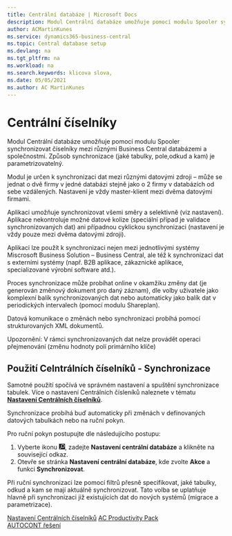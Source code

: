 ```yaml
---
title: Centrální databáze | Microsoft Docs
description: Modul Centrální databáze umožňuje pomocí modulu Spooler synchronizovat číselníky mezi různými Business Cental databázemi a společnostmi. Způsob synchronizace (jaké tabulky, pole odkud a kam) je v Business Central parametrizovatelný.
author: ACMartinKunes
ms.service: dynamics365-business-central
ms.topic: Central database setup
ms.devlang: na
ms.tgt_pltfrm: na
ms.workload: na
ms.search.keywords: klicova slova, 
ms.date: 05/05/2021
ms.author: AC MartinKunes
---
```

# Centrální číselníky

Modul Centrální databáze umožňuje pomocí modulu Spooler synchronizovat číselníky mezi různými Business Central databázemi a společnostmi. Způsob synchronizace (jaké tabulky, pole,odkud a kam) je parametrizovatelný.

Modul je určen k synchronizaci dat mezi různými datovými zdroji – může se jednat o dvě firmy v jedné databázi stejně jako o 2 firmy v databázích od sebe vzdálených. Nastavení je vždy master-klient mezi dvěma datovými firmami.

Aplikaci umožňuje synchronizovat všemi směry a selektivně (viz nastavení). Aplikace nekontroluje možné datové kolize (speciální případ je validace synchronizovaných dat) ani případnou cyklickou synchronizaci (nastavení je vždy pouze mezi dvěma datovými zdroji). 

Aplikaci lze použít k synchronizaci nejen mezi jednotlivými systémy Miscrosoft Business Solution – Business Central, ale též k synchronizaci dat s externími systémy (např. B2B aplikace, zákaznické aplikace, specializované výrobní software atd.).

Proces synchronizace může probíhat online v okamžiku změny dat (je generován změnový dokument pro daný záznam), dle volby uživatele jako komplexní balík synchronizovaných dat nebo automaticky jako balík dat v periodických intervalech (pomocí modulu Shareplan).

Datová komunikace o změnách nebo synchronizaci probíhá pomocí strukturovaných XML dokumentů.

Upozornění: V rámci synchronizovaných dat nelze provádět operaci přejmenování (změnu hodnoty
polí primárního klíče)

## Použití Celntrálních číselníků - Synchronizace 

Samotné použití spočívá ve správném nastavení a spuštění synchronizace tabulek. Více o nastavení Centrálních čísleníků naleznete v tématu **[Nastavení Centrálních číselníků](ac-centraldatabase-setup.md)**.

Synchronizace probíhá buď automaticky při změnách v definovaných datových tabulkách nebo na ruční pokyn.

Pro ruční pokyn postupujte dle následujícího postupu:
1. Vyberte ikonu ![Žárovky, která otevře funkci Řekněte mi](media/ui-search/search_small.png "Řekněte mi, co chcete dělat"), zadejte **Nastavení centrální databáze** a klikněte na související odkaz.
1. Otevře se stránka **Nastavení centrální databáze**, kde zvolte **Akce** a funkci **Synchronizovat**.

Při ruční synchronizaci lze pomocí filtrů přesně specifikovat, jaké tabulky, odkud a kam se mají aktuálně synchronizovat. Tato volba se uplatňuje hlavně při synchronizaci již existujících dat do nových systémů (migrace a parametrizace).

[Nastavení Centrálních číselníků](ac-centraldatabase-setup.md)
[AC Productivity Pack](ac-productivity-pack.md)  
[AUTOCONT řešení](../index.md)